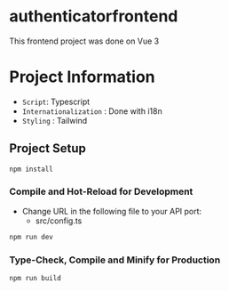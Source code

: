 # authenticatorfrontend

This frontend project was done on Vue 3

# Project Information

- `Script`: Typescript
- `Internationalization` : Done with i18n
- `Styling` : Tailwind

## Project Setup

```sh
npm install
```

### Compile and Hot-Reload for Development

- Change URL in the following file to your API port:
  - src/config.ts

```sh
npm run dev
```

### Type-Check, Compile and Minify for Production

```sh
npm run build
```
